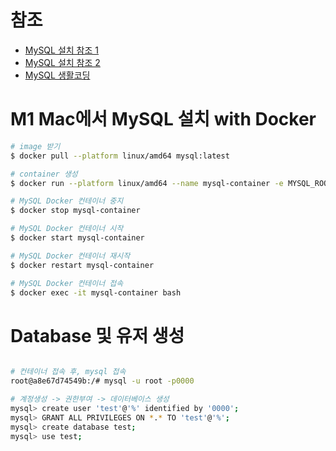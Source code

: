 # 참조
- [MySQL 설치 참조 1](https://junghyungil.tistory.com/201)
- [MySQL 설치 참조 2](https://poiemaweb.com/docker-mysql)
- [MySQL 생활코딩](https://www.opentutorials.org/course/2136/12020)

# M1 Mac에서 MySQL 설치 with Docker

``` bash
# image 받기
$ docker pull --platform linux/amd64 mysql:latest

# container 생성
$ docker run --platform linux/amd64 --name mysql-container -e MYSQL_ROOT_PASSWORD=0000 -d -p 3306:3306 mysql:latest

# MySQL Docker 컨테이너 중지
$ docker stop mysql-container

# MySQL Docker 컨테이너 시작
$ docker start mysql-container

# MySQL Docker 컨테이너 재시작
$ docker restart mysql-container

# MySQL Docker 컨테이너 접속
$ docker exec -it mysql-container bash

```

# Database 및 유저 생성

``` bash

# 컨테이너 접속 후, mysql 접속
root@a8e67d74549b:/# mysql -u root -p0000

# 계정생성 -> 권한부여 -> 데이터베이스 생성
mysql> create user 'test'@'%' identified by '0000';
mysql> GRANT ALL PRIVILEGES ON *.* TO 'test'@'%';
mysql> create database test;
mysql> use test;

```
